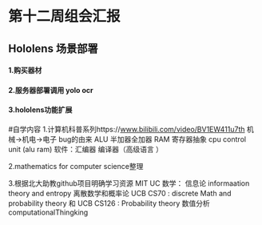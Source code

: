 # 第十二周组会汇报
## Hololens 场景部署
#### 1.购买器材
#### 2.服务器部署调用 yolo ocr
#### 3.hololens功能扩展

#自学内容
1.计算机科普系列https://www.bilibili.com/video/BV1EW411u7th
    机械→机电→电子
    bug的由来
    ALU 半加器全加器
    RAM 寄存器抽象
    cpu control unit (alu ram)
    软件：汇编器 编译器（高级语言 ）

2.mathematics for computer science整理

3.根据北大助教github项目明确学习资源 MIT UC
    数学：
        信息论 informaation theory and entropy 
        离散数学和概率论 UCB CS70 : discrete Math and probability theory 和 UCB CS126 : Probability theory 
        数值分析 computationalThingking

